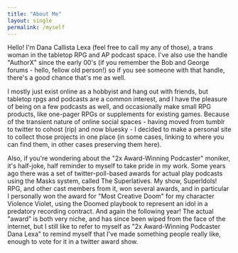 ```yaml
---
title: "About Me"
layout: single
permalink: /myself
---
```


Hello! I'm Dana Callista Lexa (feel free to call my any of those), a trans woman in the tabletop RPG and AP podcast space. I've also use the handle "AuthorX" since the early 00's (if you remember the Bob and George forums - hello, fellow old person!) so if you see someone with that handle, there's a good chance that's me as well.

I mostly just exist online as a hobbyist and hang out with friends, but tabletop rpgs and podcasts are a common interest, and I have the pleasure of being on a few podcasts as well, and occasionally make small RPG products, like one-pager RPGs or supplements for existing games. Because of the transient nature of online social spaces - having moved from tumblr to twitter to cohost (rip) and now bluesky - I decided to make a personal site to collect those projects in one place (in some cases, linking to where you can find them, in other cases preserving them here).

Also, if you're wondering about the "2x Award-Winning Podcaster" moniker, it's half-joke, half reminder to myself to take pride in my work. Some years ago there was a set of twitter-poll-based awards for actual play podcasts using the Masks system, called The Superlatives. My show, SuperIdols! RPG, and other cast members from it, won several awards, and in particular I personally won the award for "Most Creative Doom" for my character Violence Violet, using the Doomed playbook to represent an idol in a predatory recording contract. And again the following year! The actual "award" is both very niche, and has since been wiped from the face of the internet, but I still like to refer to myself as "2x Award-Winning Podcaster Dana Lexa" to remind myself that I've made something people really like, enough to vote for it in a twitter award show.